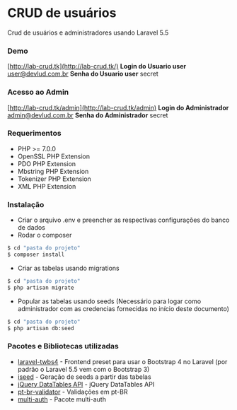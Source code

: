 # CRUD de usuários
Crud de usuários e administradores usando Laravel 5.5
### Demo
[http://lab-crud.tk](http://lab-crud.tk/) 
**Login do Usuario user** 
user@devlud.com.br 
**Senha do Usuario user** 
secret 
### Acesso ao Admin 
[http://lab-crud.tk/admin](http://lab-crud.tk/admin) 
**Login do Administrador** 
admin@devlud.com.br 
**Senha do Administrador** 
secret 

### Requerimentos
- PHP >= 7.0.0
- OpenSSL PHP Extension
- PDO PHP Extension
- Mbstring PHP Extension
- Tokenizer PHP Extension
- XML PHP Extension

### Instalação
 - Criar o arquivo .env e preencher as respectivas configurações do banco de dados
- Rodar o composer
```sh
$ cd "pasta do projeto"
$ composer install
```
- Criar as tabelas usando migrations
```sh
$ cd "pasta do projeto"
$ php artisan migrate
```
- Popular as tabelas usando seeds (Necessário para logar como administrador com as credencias fornecidas no início deste documento)
```sh
$ cd "pasta do projeto"
$ php artisan db:seed
```

### Pacotes e Bibliotecas utilizadas
* [laravel-twbs4](https://github.com/laravelnews/laravel-twbs4) - Frontend preset para usar o Bootstrap 4 no Laravel (por padrão o Laravel 5.5 vem com o Bootstrap 3)
* [iseed](https://github.com/orangehill/iseed) - Geração de seeds a partir das tabelas
* [jQuery DataTables API](https://github.com/yajra/laravel-datatables) - jQuery DataTables API
* [pt-br-validator](https://github.com/LaravelLegends/pt-br-validator) - Validações em pt-BR
* [multi-auth](https://github.com/Hesto/multi-auth) - Pacote multi-auth


